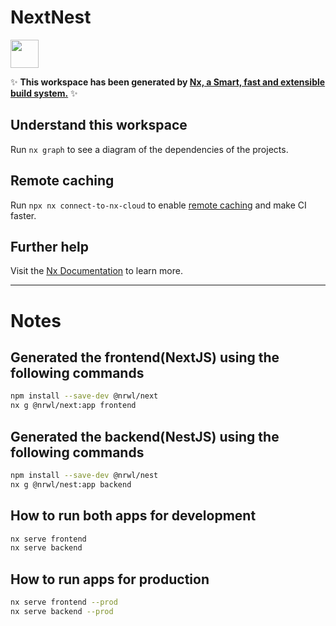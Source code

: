 # NextNest

<a alt="Nx logo" href="https://nx.dev" target="_blank" rel="noreferrer"><img src="https://raw.githubusercontent.com/nrwl/nx/master/images/nx-logo.png" width="45"></a>

✨ **This workspace has been generated by [Nx, a Smart, fast and extensible build system.](https://nx.dev)** ✨

## Understand this workspace

Run `nx graph` to see a diagram of the dependencies of the projects.

## Remote caching

Run `npx nx connect-to-nx-cloud` to enable [remote caching](https://nx.app) and make CI faster.

## Further help

Visit the [Nx Documentation](https://nx.dev) to learn more.

--- 
# Notes

## Generated the frontend(NextJS) using the following commands
```bash
npm install --save-dev @nrwl/next
nx g @nrwl/next:app frontend
```

## Generated the backend(NestJS) using the following commands
```bash
npm install --save-dev @nrwl/nest   
nx g @nrwl/nest:app backend   
```

## How to run both apps for development
```bash
nx serve frontend
nx serve backend
```

## How to run apps for production
```bash
nx serve frontend --prod
nx serve backend --prod
```